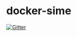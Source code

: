# docker-sime

[![Gitter](https://badges.gitter.im/pobsteta/docker-sime.svg)](https://gitter.im/pobsteta/docker-sime?utm_source=badge&utm_medium=badge&utm_campaign=pr-badge&utm_content=badge)